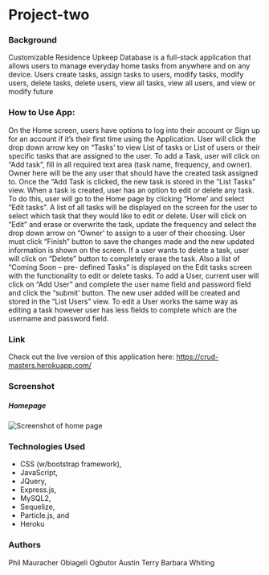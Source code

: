﻿# Project-two
### Background
Customizable Residence Upkeep Database is a full-stack application that allows users to manage everyday home tasks from anywhere and on any device. Users create tasks, assign tasks to users, modify tasks, modify users, delete tasks, delete users, view all tasks, view all users, and view or modify future 

### How to Use App:
On the Home screen, users have options to log into their account or Sign up for an account if it’s their first time using the Application.
User will click the drop down arrow key on “Tasks’ to view List of tasks or List of users or their specific tasks that are assigned to the user.
To add a Task, user will click on “Add task”, fill in all required text area (task name, frequency, and owner). Owner here will be the any user that should have the created task assigned to. Once the “Add Task is clicked, the new task is stored in the “List Tasks” view.
When a task is created, user has an option to edit or delete any task. To do this, user will go to the Home page by clicking “Home’ and select “Edit tasks”. A list of all tasks will be displayed on the screen for the user to select which task that they would like to edit or delete. User will click on “Edit” and erase or overwrite the task, update the frequency and select the drop down arrow on “Owner’ to assign to a user of their choosing. User must click “Finish” button to save the changes made and the new updated information is shown on the screen. If a user wants to delete a task, user will click on “Delete” button to completely erase the task.
Also a list of “Coming Soon – pre- defined Tasks” is displayed on the Edit tasks screen with the functionality to edit or delete tasks.
To add a User, current user will click on “Add User” and complete the user name field and password field and click the “submit’ button. The new user added will be created and stored in the “List Users” view.
To edit a User works the same way as editing a task however user has less fields to complete which are the username and password field.

### Link
Check out the live version of this application here: https://crud-masters.herokuapp.com/

### Screenshot
##### Homepage
![Screenshot of home page](https://github.com/whitingba/Project-two/blob/master/public/img/Homepage.PNG)

### Technologies Used
* CSS (w/bootstrap framework), 
* JavaScript, 
* JQuery, 
* Express.js, 
* MySQL2, 
* Sequelize, 
* Particle.js, and 
* Heroku 


### Authors
Phil Mauracher
Obiageli Ogbutor
Austin Terry
Barbara Whiting
